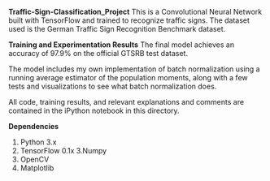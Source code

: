 **Traffic-Sign-Classification_Project**
This is a Convolutional Neural Network built with TensorFlow and trained to recognize traffic signs. The dataset used is the German Traffic Sign Recognition Benchmark dataset.

**Training and Experimentation Results**
The final model achieves an accuracy of 97.9% on the official GTSRB test dataset.

The model includes my own implementation of batch normalization using a running average estimator of the population moments, along with a few tests and visualizations to see what batch normalization does.

All code, training results, and relevant explanations and comments are contained in the iPython notebook in this directory.

**Dependencies**

1. Python 3.x
2. TensorFlow 0.1x
3.Numpy
4. OpenCV
5. Matplotlib

